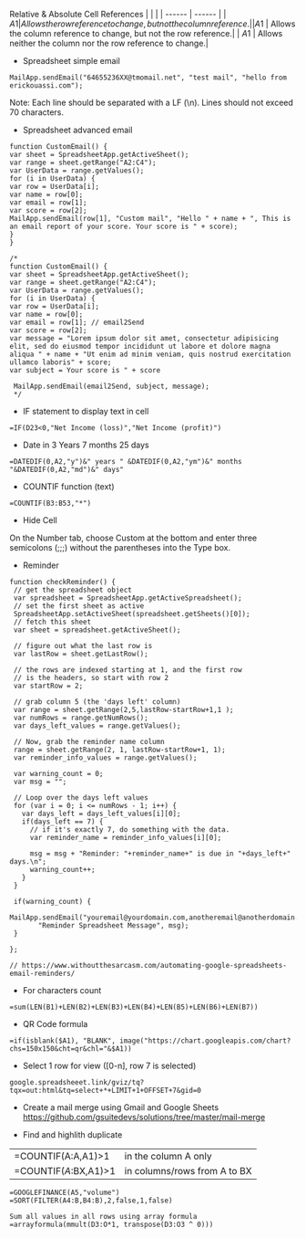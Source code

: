 

Relative & Absolute Cell References
|  |  |
| ------ | ------ |
| $A1 | Allows the row reference to change, but not the column reference.|
| A$1 | Allows the column reference to change, but not the row reference.|
| $A$1 | Allows neither the column nor the row reference to change.|



* Spreadsheet simple email
```
MailApp.sendEmail("64655236XX@tmomail.net", "test mail", "hello from erickouassi.com");
```
Note: Each line should be separated with a LF (\n). Lines should not exceed 70 characters.

* Spreadsheet advanced email
```
function CustomEmail() {
var sheet = SpreadsheetApp.getActiveSheet();
var range = sheet.getRange("A2:C4");
var UserData = range.getValues();
for (i in UserData) {
var row = UserData[i];
var name = row[0];
var email = row[1];
var score = row[2];
MailApp.sendEmail(row[1], "Custom mail", "Hello " + name + ", This is an email report of your score. Your score is " + score);
}
}
```
```
/*
function CustomEmail() {
var sheet = SpreadsheetApp.getActiveSheet();
var range = sheet.getRange("A2:C4");
var UserData = range.getValues();
for (i in UserData) {
var row = UserData[i];
var name = row[0];
var email = row[1]; // email2Send
var score = row[2];
var message = "Lorem ipsum dolor sit amet, consectetur adipisicing elit, sed do eiusmod tempor incididunt ut labore et dolore magna aliqua " + name + "Ut enim ad minim veniam, quis nostrud exercitation ullamco laboris" + score;
var subject = Your score is " + score
 
 MailApp.sendEmail(email2Send, subject, message);
 */
 ```
 
 * IF statement to display text in cell
 ```
 =IF(D23<0,"Net Income (loss)","Net Income (profit)")
 ```
 * Date in 3 Years 7 months 25 days
 ```
 =DATEDIF(0,A2,"y")&" years " &DATEDIF(0,A2,"ym")&" months "&DATEDIF(0,A2,"md")&" days"
 ```
 
 * COUNTIF function (text)
 ```
 =COUNTIF(B3:B53,"*")
 ```
 * Hide Cell
 
 On the Number tab, choose Custom at the bottom and enter three semicolons (;;;) without the parentheses into the Type box.
 
 * Reminder
 ```
 function checkReminder() {
  // get the spreadsheet object
  var spreadsheet = SpreadsheetApp.getActiveSpreadsheet();
  // set the first sheet as active
  SpreadsheetApp.setActiveSheet(spreadsheet.getSheets()[0]);
  // fetch this sheet
  var sheet = spreadsheet.getActiveSheet();
   
  // figure out what the last row is
  var lastRow = sheet.getLastRow();
 
  // the rows are indexed starting at 1, and the first row
  // is the headers, so start with row 2
  var startRow = 2;
 
  // grab column 5 (the 'days left' column) 
  var range = sheet.getRange(2,5,lastRow-startRow+1,1 );
  var numRows = range.getNumRows();
  var days_left_values = range.getValues();
   
  // Now, grab the reminder name column
  range = sheet.getRange(2, 1, lastRow-startRow+1, 1);
  var reminder_info_values = range.getValues();
   
  var warning_count = 0;
  var msg = "";
   
  // Loop over the days left values
  for (var i = 0; i <= numRows - 1; i++) {
    var days_left = days_left_values[i][0];
    if(days_left == 7) {
      // if it's exactly 7, do something with the data.
      var reminder_name = reminder_info_values[i][0];
       
      msg = msg + "Reminder: "+reminder_name+" is due in "+days_left+" days.\n";
      warning_count++;
    }
  }
   
  if(warning_count) {
    MailApp.sendEmail("youremail@yourdomain.com,anotheremail@anotherdomain.com", 
        "Reminder Spreadsheet Message", msg);
  }
   
};

// https://www.withoutthesarcasm.com/automating-google-spreadsheets-email-reminders/
 ```
 
 * For characters count
 ```
 =sum(LEN(B1)+LEN(B2)+LEN(B3)+LEN(B4)+LEN(B5)+LEN(B6)+LEN(B7))
 ```
* QR Code formula
```
=if(isblank($A1), "BLANK", image("https://chart.googleapis.com/chart?chs=150x150&cht=qr&chl="&$A1))
```

* Select 1 row for view ([0-n], row 7 is selected)
```
google.spreadsheeet.link/gviz/tq?tqx=out:html&tq=select+*+LIMIT+1+OFFSET+7&gid=0

```
* Create a mail merge using Gmail and Google Sheets
https://github.com/gsuitedevs/solutions/tree/master/mail-merge

* Find and highlith duplicate

|  |  |
| ------ | ------ |
| =COUNTIF(A:A,A1)>1 | in the column A only|
| =COUNTIF($A:$BX,A1)>1| in columns/rows from A to BX|


```
=GOOGLEFINANCE(A5,"volume")
=SORT(FILTER(A4:B,B4:B),2,false,1,false)
```
```
Sum all values in all rows using array formula
=arrayformula(mmult(D3:O*1, transpose(D3:O3 ^ 0)))
```
